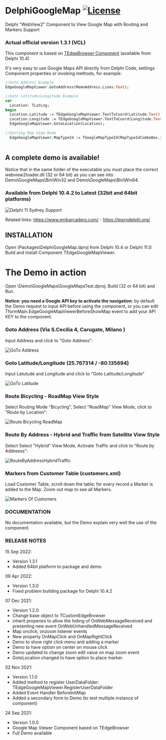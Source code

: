 ﻿# DelphiGoogleMap  [![License](https://img.shields.io/badge/License-Apache%202.0-yellowgreen.svg)](https://opensource.org/licenses/Apache-2.0)

Delphi "WebView2" Component to View Google Map with Routing and Markers Support

### Actual official version 1.3.1 (VCL)

This component is based on [TEdgeBrowser Component](https://docwiki.embarcadero.com/RADStudio/Sydney/en/Using_TEdgeBrowser_Component_and_Changes_to_the_TWebBrowser_Component) (available from Delphi 10.4)

It's very easy to use Google Maps API directly from Delphi Code, settings Component properties or invoking methods, for example:

```pascal
//Goto Address Example
EdgeGoogleMapViewer.GotoAddress(MemoAddress.Lines.Text);

//Goto Latitude/Longitude Example
var
  Location: TLatLng;
begin
  Location.Latitude := TEdgeGoogleMapViewer.TextToCoord(Latitude.Text);
  Location.Longitude := TEdgeGoogleMapViewer.TextToCoord(Longitude.Text);
  EdgeGoogleMapViewer.GotoLocation(Location);
  
//Setting Map View Mode
  EdgeGoogleMapViewer.MapTypeId := TGoogleMapTypeId(MapTypeIdComboBox.ItemIndex);
  
```
## A complete demo is available!

Notice that in the same folder of the executable you must place the correct webview2loader.dll (32 or 64 bit) as you can see into Demo\GoogleMaps\Bin\Win32 and Demo\GoogleMaps\Bin\Win64.

### Available from Delphi 10.4.2 to Latest (32bit and 64bit platforms)

![Delphi 11 Sydney Support](./Images/SupportingDelphi.jpg)

Related links: https://www.embarcadero.com/ - https://learndelphi.org/

## INSTALLATION

Open \Packages\DelphiGoogleMap.dproj from Delphi 10.4 or Delphi 11.0: Build and Install Component TEdgeGoogleMapViewer.

# The Demo in action

Open \Demo\GoogleMaps\GoogleMapsTest.dproj: Build (32 or 64 bit) and Run.

**Notice: you need a Google API key to activate the navigation**: by default the Demo request to input API before using the component, or you can edit TformMain.EdgeGoogleMapViewerBeforeShowMap event to add your API KEY to the component.

### Goto Address (Via S.Cecilia 4, Carugate, Milano )

Input Address and click to "Goto Address":

![GoTo Address](./Images/GoToAddress.png)

### Goto Latitude/Longitude (25.767314 / -80.135694)

Input Latutude and Longitude and click to "Goto Latitude/Longitude"

![GoTo Latitude](./Images/GoToLatitudeLongitude.png)

### Route Bicycling - RoadMap View Style

Select Routing Mode "Bicycling", Select "RoadMap" View Mode, click to "Route by Location":

![Route Bicycling RoadMap](./Images/RouteBicyclingRoadMap.png)

### Route By Address - Hybrid and Traffic from Satellite View Style

Select Select "Hybrid" View Mode, Activate Traffic and click to "Route by Addreess":

![RouteByAddressHybridTraffic](./Images/RouteByAddressHybridTraffic.png)

### Markers from Customer Table (customers.xml)

Load Customer Table, scroll down the table: for every record a Marker is added to the Map. Zoom out map to see all Markers.

![Markers Of Customers](./Images/MarkersOfCustomers.png)

### DOCUMENTATION

No documentation available, but the Demo explain very well the use of the component.

### RELEASE NOTES
15 Sep 2022:
- Version 1.3.1
- Added 64bit platform to package and demo

09 Apr 2022:
- Version 1.3.0
- Fixed problem building package for Delphi 10.4.2

07 Dec 2021:
- Version 1.2.0
- Change base object to TCustomEdgeBrowser
- inherit properies to allow the hiding of OnWebMessageReceived and presenting new event OnWebUnhandledMessageReceived
- Map onclick, onzoom listener events
- New property OnMapClick and OnMapRightClick
- Demo to show right click menu and adding a marker
- Demo to have option on center on mouse click
- Demo updated to change zoom edit value on map zoom event
- GotoLocation changed to have option to place marker.

02 Nov 2021:
- Version 1.1.0
- Added method to register UserDataFolder: TEdgeGoogleMapViewer.RegisterUserDataFolder
- Added Event Handler BeforeInitMap
- Added a secondary form to Demo (to test multiple instance of component)

24 Sep 2021:
- Version 1.0.0
- Google Map Viewer Component based on TEdgeBrowser
- Full Demo available
